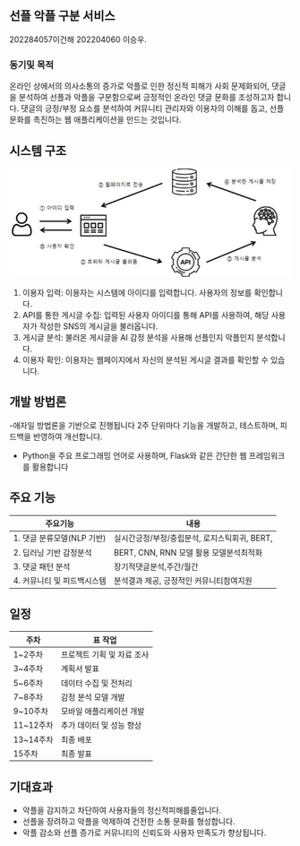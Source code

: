 ## 선플 악플 구분 서비스

202284057이건해 202204060 이승우.

### 동기및 목적

온라인 상에서의 의사소통의 증가로 악플로 인한 정신적 피해가 사회 문제화되어, 댓글을 분석하여 선플과 악플을 구분함으로써 긍정적인 온라인 댓글 문화를 조성하고자 합니다.
댓글의 긍정/부정 요소를 분석하여 커뮤니티 관리자와 이용자의 이해를 돕고, 선플 문화를 촉진하는 웹 애플리케이션을 만드는 것입니다.

## 시스템 구조
![image](image.png)
1. 이용자 입력: 이용자는 시스템에 아이디를 입력합니다. 사용자의 정보를 확인합니다.
2. API를 통한 게시글 수집: 입력된 사용자 아이디를 통해 API를 사용하여, 해당 사용자가 작성한 SNS의 게시글을 불러옵니다.
3. 게시글 분석: 불러온 게시글을 AI 감정 분석을 사용해 선플인지 악플인지 분석합니다.
4. 이용자 확인: 이용자는 웹페이지에서 자신의 분석된 게시글 결과를 확인할 수 있습니다.

## 개발 방법론

-애자일 방법론을 기반으로 진행됩니다  2주 단위마다 기능을 개발하고, 테스트하며, 피드백을 반영하여 개선합니다.
- Python을 주요 프로그래밍 언어로 사용하며, Flask와 같은 간단한 웹 프레임워크를 활용합니다


## 주요 기능


|   주요기능    |      내용                            |
| ---------- | ----------------------------------------------- |
| 1. 댓글 분류모델(NLP 기반)   |실시간긍정/부정/중립분석, 로지스틱회귀, BERT,                 |
|2. 딥러닝 기반 감정분석    | BERT, CNN, RNN 모델 활용 모델분석최적화    |
|3. 댓글 패턴 분석  | 장기적댓글분석,주간/월간                    |
|4. 커뮤니티 및 피드백시스템 | 분석결과 제공, 긍정적인 커뮤니티참여지원                 |

## 일정

| 주차       |  표 작업                                   |
| ---------- | ----------------------------------------------- |
| 1~2주차    |프로젝트 기획 및 자료 조사                       |
| 3~4주차    | 계획서 발표                         |
| 5~6주차    | 데이터 수집 및 전처리                       |
| 7~8주차    | 감정 분석 모델 개발                     |
| 9~10주차   | 모바일 애플리케이션 개발                             |
| 11~12주차  |추가 데이터 및 성능 향상           |
| 13~14주차  | 최종 배포                      |
| 15주차     | 최종 발표                            |

## 기대효과

- 악플을 감지하고 차단하여 사용자들의 정신적피해를줄입니다.
- 선플을 장려하고 악플을 억제하여 건전한 소통 문화를 형성합니다.
- 악플 감소와 선플 증가로 커뮤니티의 신뢰도와 사용자 만족도가 향상됩니다.
